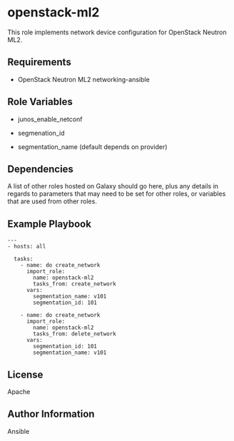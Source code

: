 openstack-ml2
=============
This role implements network device configuration for OpenStack Neutron ML2.

Requirements
------------
* OpenStack Neutron ML2 networking-ansible

Role Variables
--------------

* junos_enable_netconf

* segmenation_id
* segmentation_name (default depends on provider)

Dependencies
------------

A list of other roles hosted on Galaxy should go here, plus any details in
regards to parameters that may need to be set for other roles, or variables
that are used from other roles.

Example Playbook
----------------

```
---
- hosts: all

  tasks:
    - name: do create_network
      import_role:
        name: openstack-ml2
        tasks_from: create_network
      vars:
        segmentation_name: v101
        segmentation_id: 101

    - name: do create_network
      import_role:
        name: openstack-ml2
        tasks_from: delete_network
      vars:
        segmentation_id: 101
        segmentation_name: v101
```


License
-------
Apache

Author Information
------------------
Ansible
